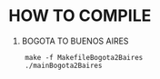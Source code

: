 HOW TO COMPILE
==============


1. BOGOTA TO BUENOS AIRES

```
    make -f MakefileBogota2Baires
    ./mainBogota2Baires
```

